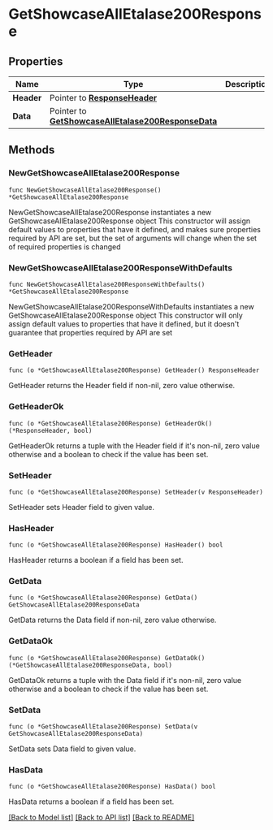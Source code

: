 # GetShowcaseAllEtalase200Response

## Properties

Name | Type | Description | Notes
------------ | ------------- | ------------- | -------------
**Header** | Pointer to [**ResponseHeader**](ResponseHeader.md) |  | [optional] 
**Data** | Pointer to [**GetShowcaseAllEtalase200ResponseData**](GetShowcaseAllEtalase200ResponseData.md) |  | [optional] 

## Methods

### NewGetShowcaseAllEtalase200Response

`func NewGetShowcaseAllEtalase200Response() *GetShowcaseAllEtalase200Response`

NewGetShowcaseAllEtalase200Response instantiates a new GetShowcaseAllEtalase200Response object
This constructor will assign default values to properties that have it defined,
and makes sure properties required by API are set, but the set of arguments
will change when the set of required properties is changed

### NewGetShowcaseAllEtalase200ResponseWithDefaults

`func NewGetShowcaseAllEtalase200ResponseWithDefaults() *GetShowcaseAllEtalase200Response`

NewGetShowcaseAllEtalase200ResponseWithDefaults instantiates a new GetShowcaseAllEtalase200Response object
This constructor will only assign default values to properties that have it defined,
but it doesn't guarantee that properties required by API are set

### GetHeader

`func (o *GetShowcaseAllEtalase200Response) GetHeader() ResponseHeader`

GetHeader returns the Header field if non-nil, zero value otherwise.

### GetHeaderOk

`func (o *GetShowcaseAllEtalase200Response) GetHeaderOk() (*ResponseHeader, bool)`

GetHeaderOk returns a tuple with the Header field if it's non-nil, zero value otherwise
and a boolean to check if the value has been set.

### SetHeader

`func (o *GetShowcaseAllEtalase200Response) SetHeader(v ResponseHeader)`

SetHeader sets Header field to given value.

### HasHeader

`func (o *GetShowcaseAllEtalase200Response) HasHeader() bool`

HasHeader returns a boolean if a field has been set.

### GetData

`func (o *GetShowcaseAllEtalase200Response) GetData() GetShowcaseAllEtalase200ResponseData`

GetData returns the Data field if non-nil, zero value otherwise.

### GetDataOk

`func (o *GetShowcaseAllEtalase200Response) GetDataOk() (*GetShowcaseAllEtalase200ResponseData, bool)`

GetDataOk returns a tuple with the Data field if it's non-nil, zero value otherwise
and a boolean to check if the value has been set.

### SetData

`func (o *GetShowcaseAllEtalase200Response) SetData(v GetShowcaseAllEtalase200ResponseData)`

SetData sets Data field to given value.

### HasData

`func (o *GetShowcaseAllEtalase200Response) HasData() bool`

HasData returns a boolean if a field has been set.


[[Back to Model list]](../README.md#documentation-for-models) [[Back to API list]](../README.md#documentation-for-api-endpoints) [[Back to README]](../README.md)


